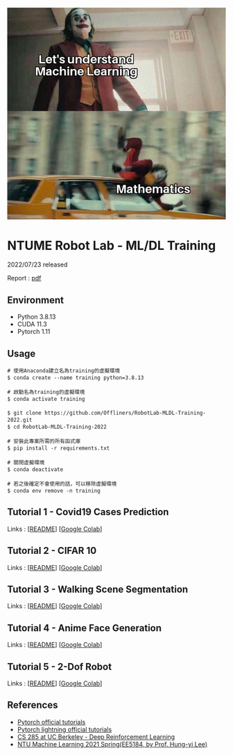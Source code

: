 ![meme](meme.jpg)

# NTUME Robot Lab - ML/DL Training
2022/07/23 released

Report : [pdf](20220723_training.pdf)

## Environment
* Python 3.8.13
* CUDA 11.3
* Pytorch 1.11

## Usage
```shell
# 使用Anaconda建立名為training的虛擬環境
$ conda create --name training python=3.8.13

# 啟動名為training的虛擬環境
$ conda activate training

$ git clone https://github.com/Offliners/RobotLab-MLDL-Training-2022.git
$ cd RobotLab-MLDL-Training-2022

# 安裝此專案所需的所有函式庫
$ pip install -r requirements.txt

# 關閉虛擬環境
$ conda deactivate

# 若之後確定不會使用的話，可以移除虛擬環境
$ conda env remove -n training
```

## Tutorial 1 - Covid19 Cases Prediction

Links : [[README]()] [[Google Colab]()] 

## Tutorial 2 - CIFAR 10

Links : [[README]()] [[Google Colab]()] 

## Tutorial 3 - Walking Scene Segmentation

Links : [[README]()] [[Google Colab]()] 

## Tutorial 4 - Anime Face Generation

Links : [[README]()] [[Google Colab]()] 

## Tutorial 5 - 2-Dof Robot

Links : [[README]()] [[Google Colab]()] 

## References
* [Pytorch official tutorials](https://pytorch.org/tutorials/)
* [Pytorch lightning official tutorials](https://www.pytorchlightning.ai/tutorials)
* [CS 285 at UC Berkeley - Deep Reinforcement Learning](https://rail.eecs.berkeley.edu/deeprlcourse/)
* [NTU Machine Learning 2021 Spring(EE5184, by Prof. Hung-yi Lee)](https://speech.ee.ntu.edu.tw/~hylee/ml/2021-spring.php)
